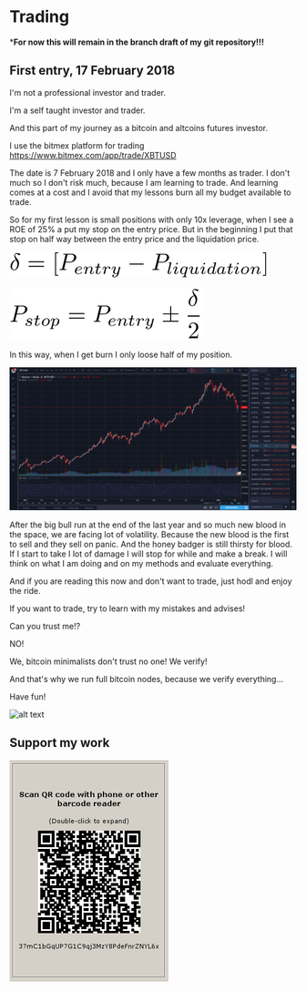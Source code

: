 # Trading

***For now this will remain in  the branch draft of my git repository!!!**

## First entry, 17 February 2018

I'm not a professional investor and trader. 

I'm a self taught investor and trader. 

And this part of my journey as a bitcoin and altcoins futures investor.

I use the bitmex platform for trading https://www.bitmex.com/app/trade/XBTUSD

The date is 7 February 2018 and I only have a few months as trader. I don't much so I don't risk much, because I am learning to trade. And learning comes at a cost and I avoid that my lessons burn all my budget available to trade.

So for my first lesson is small positions with only 10x leverage, when I see a ROE of 25% a put my stop on the entry price. But in the beginning I put that stop on half way between the entry price and the liquidation price. 


![alt text](https://github.com/InserirAquiNome/crypto/blob/master/static/image/trading1.png "Logo Title Text 1")

![alt text](https://github.com/InserirAquiNome/crypto/blob/master/static/image/trading2.png "Logo Title Text 1")

In this way, when I get burn I only loose half of my position. 

![alt text](https://github.com/InserirAquiNome/crypto/blob/master/static/image/trading3.png "Logo Title Text 1")

After the big bull run at the end of the last year and so much new blood in the space, we are facing lot of volatility. Because the new blood is the first to sell and they sell on panic. And the honey badger is still thirsty for blood. If I start to take I lot of damage I will stop for while and make a break. I will think on what I am doing and on my methods and evaluate everything. 

And if you are reading this now and don't want to trade, just hodl and enjoy the ride.

If you want to trade, try to learn with my mistakes and advises!

Can you trust me!?

NO!

We, bitcoin minimalists don't trust no one! We verify!

And that's why we run full bitcoin nodes, because we verify everything...

Have fun!

![alt text](https://github.com/InserirAquiNome/crypto/blob/master/static/image/trading4.png "Logo Title Text 1")


## Support my work

![alt text](https://github.com/InserirAquiNome/crypto/blob/master/static/image/donate.png "Logo Title Text 1")
